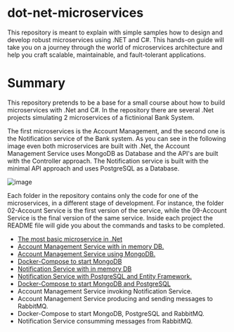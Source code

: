 # dot-net-microservices
This repository is meant to explain with simple samples how to design and develop robust microservices using .NET and C#. This hands-on guide will take you on a journey through the world of microservices architecture and help you craft scalable, maintainable, and fault-tolerant applications.

# Summary
This repository pretends to be a base for a small course about how to build microservices with .Net and C#. In the repository there are several .Net projects simulating 2 microservices of a fictinional Bank System.

The first microservices is the Account Management, and the second one is the Notification service of the Bank system. As you can see in the following image even both microservices are built with .Net, the Account Management Service uses MongoDB as Database and the API's are built with the Controller approach. The Notification service is built with the minimal API approach and uses PostgreSQL as a Database.

![image](https://github.com/Nattanahel-Chaves/dot-net-microservices/assets/118920372/85658d0a-9847-4fd2-a153-b63dba3f988a)

Each folder in the repository contains only the code for one of the microservices, in a different stage of development. For instance, the folder 02-Account Service is the first version of the service, while the 09-Account Service is the final version of the same service. Inside each project the README file will gide you about the commands and tasks to be completed.


- [The most basic microservice in .Net](https://github.com/Nattanahel-Chaves/dot-net-microservices/tree/main/01-Basic/src/01-basic#readme) 
- [Account Management Service with in memory DB.](https://github.com/Nattanahel-Chaves/dot-net-microservices/tree/main/02-AccountService/src/BestBank.AccountService#readme)
- [Account Management Service using MongoDB.](https://github.com/Nattanahel-Chaves/dot-net-microservices/tree/main/03-AccoutService/src/BestBank.AccountService#readme)
- [Docker-Compose to start MongoDB](https://github.com/Nattanahel-Chaves/dot-net-microservices/blob/main/04-Infrastructure/README.MD)
- [Notification Service with in memory DB](https://github.com/Nattanahel-Chaves/dot-net-microservices/blob/main/05-NotificationService/src/BestBank.NotificationService/README.MD)
- [Notification Service with PostgreSQL and Entity Framework.](https://github.com/Nattanahel-Chaves/dot-net-microservices/blob/main/06-NotificationService/src/BestBank.NotificationService/README.md)
- [Docker-Compose to start MongoDB and PostgreSQL](https://github.com/Nattanahel-Chaves/dot-net-microservices/blob/main/07-Infrastructure/README.md)
- Account Management Service invoking Notification Service.
- Account Management Service producing and sending messages to RabbitMQ.
- Docker-Compose to start MongoDB, PostgreSQL and RabbitMQ.
- Notification Service consumming messages from RabbitMQ.

